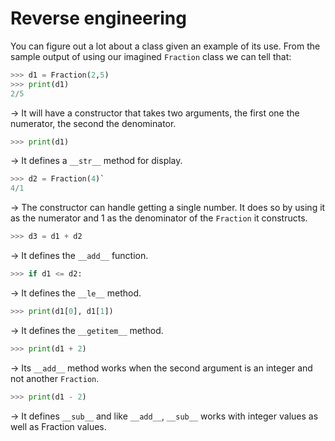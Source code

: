 # Reverse engineering

You can figure out a lot about a class given an example of its use. From
the sample output of using our imagined `Fraction` class we can tell
that:

```python
>>> d1 = Fraction(2,5)
>>> print(d1)
2/5
```

→ It will have a constructor that takes two arguments, the first one
    the numerator, the second the denominator.
    
```python
>>> print(d1)
```
→ It defines a `__str__` method for display.
    

```python
>>> d2 = Fraction(4)`
4/1
```

→ The constructor can handle getting a single number. It does so by
    using it as the numerator and 1 as the denominator of
    the `Fraction` it constructs.
    

```python
>>> d3 = d1 + d2
```

→ It defines the `__add__` function.
    

```python
>>> if d1 <= d2:
```

→ It defines the `__le__` method.

```python
>>> print(d1[0], d1[1])
```

→ It defines the `__getitem__` method.

```python
>>> print(d1 + 2)
```

→ Its `__add__` method works when the second argument is an integer
    and not another `Fraction`.

```python
>>> print(d1 - 2)
```

→ It defines `__sub__` and like `__add__`, `__sub__` works with
    integer values as well as Fraction values.
